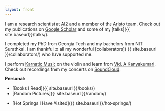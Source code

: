 ```yaml
---
layout: front
---
```

I am a research scientist at AI2 and a member of the [Aristo](https://allenai.org/aristo) team. Check out my publications on [Google Scholar](https://scholar.google.com/citations?user=KYHL9aIAAAAJ&hl=en) and some of my [talks]({{ site.baseurl}}/talks/). <br>

I completed my PhD from Georgia Tech and my bachelors from NIT Surathkal. I am thankful to all my wonderful [collaborators]( {{ site.baseurl }}/collaborators/) who have supported me. 

I perform [Karnatic Music](https://en.wikipedia.org/wiki/Carnatic_music) on the violin and learn from [Vid. A Kanyakumari](https://en.wikipedia.org/wiki/A._Kanyakumari). Check out recordings from my concerts on [SoundCloud](https://soundcloud.com/ashwin-kalyan). 
<!-- Find a formal bio [here]({{ site.baseurl }}/violin_bio.pdf). -->

<b> Personal: </b>
- [Books I Read]({{ site.baseurl }}/books/) 
- [Random Pictures]({{ site.baseurl }}/random/) 
<!-- - [Tutorials I Have Learned From]({{ site.baseurl }}/notes/)  -->
- [Hot Springs I Have Visited]({{ site.baseurl}}/hot-springs/)

<!-- <b> Publications </b>  -->
<!-- <br> -->
<!-- - Adaptive Generation of Programming Puzzles <br> -->
<!-- Ashwin Kalyan, Oleksandr Polozov, Adam Tauman Kalai <br>  -->
<!-- <i>Under Review </i> <br> -->

<!-- - [Trainable Decoding of Sets of Sequences for Neural Sequence Models](http://proceedings.mlr.press/v97/kalyan19a.html) [[talk]](https://www.facebook.com/icml.imls/videos/895968107420746/?t=4127) <br> -->
<!-- Ashwin Kalyan, Stefan Lee, Peter Anderson, Dhruv Batra <br> -->
<!-- International Conference on Machine Learning (ICML), 2019 <br>  -->

<!-- - [Prediction of Aesthetic Elements in Karnatic Music: A Machine Learning Approach](https://www.isca-speech.org/archive/Interspeech_2018/pdfs/0991.pdf) <br> -->
<!-- Ragesh Rajan, Ashwin Kalyan and Deepu Vijayasenan <br> -->
<!-- Annual Conference of the International Speech Communication Association (INTERSPEECH), 2018 <br>  -->

<!-- - [Learn from Your Neighbor: Learning Multi-modal mappings from Sparse Annotations](https://arxiv.org/abs/1806.02934) [[talk]](https://www.facebook.com/icml.imls/videos/430994127415108/?t=1346) <br> -->
<!-- Ashwin Kalyan, Stefan Lee, Anitha Kannan, Dhruv Batra <br> -->
<!-- International Conference on Machine Learning (ICML), 2018 <br> -->

<!-- - [Neural-Guided Deductive Search for Real-Time Program Synthesis by Examples](https://www.microsoft.com/en-us/research/publication/neural-guided-deductive-search-real-time-program-synthesis-examples/) [[blog-post]](https://www.microsoft.com/en-us/research/blog/neural-guided-deductive-search-best-worlds-approach-program-synthesis/) <br> -->
<!-- Abhishek Mohta, Ashwin Kalyan, Oleksandr Polozov, Dhruv Batra, Sumit Gulwani, Prateek Jain  <br> -->
<!-- International Conference on Learning Representations (ICLR), 2018 <br> -->

<!-- - [Diverse Beam Search: Decoding Diverse Solutions from Neural Sequence Models](https://arxiv.org/abs/1610.02424) [[code](https://github.com/ashwinkalyan/dbs)] [[demo](http://dbs.cloudcv.org)] <br> -->
<!-- Ashwin K Vijayakumar, Michael Cogswell, Ramprasaath R. Selvaraju, Qing Sun, <br> Stefan Lee, David Crandall, Dhruv Batra  <br> -->
<!-- AAAI Conference on Artificial Intelligence (AAAI), 2018 <br>  -->

<!-- - [Sound-word2vec: Learning Word Embeddings Grounded in Sound](https://arxiv.org/abs/1703.01720) <br> -->
<!-- Ashwin K Vijayakumar, Ramakrishna Vedantam, Devi Parikh <br>  -->
<!-- Conference on Empirical Methods in Natural Language Processing (EMNLP), 2017 <br>  -->

<!-- - [We Are Humor Beings: Understanding and Predicting Visual Humor](http://arxiv.org/abs/1512.04407) <br> -->
<!-- Arjun Chandrasekaran, Ashwin K Vijayakumar, Stanislaw Antol, Mohit Bansal, <br> -->
<!-- Dhruv Batra, C. Lawrence Zitnick, Devi Parikh <br> -->
<!-- IEEE Conference on Computer Vision and Pattern Recognition (CVPR), 2016 <br>  -->

<!-- - [Estimating Multiple Physical Parameters from Speech Data](http://ieeexplore.ieee.org/document/7738873/) <br> -->
<!-- Shareef Babu Kalluri, Ashwin K Vijayakumar, Deepu Vijayasenan, Rita Singh <br> -->
<!-- IEEE Workshop on Machine Learning for Signal Processing (MLSP), 2016 <br>  -->

<!-- - [Audio Segmentation using A-priori Information in the Context of Karnatic Music](http://ieeexplore.ieee.org/document/7091550/) <br> -->
<!-- Ashwin K Vijayakumar, Sreecharan S, Sumam David S <br> -->
<!-- IEEE Conference on Signal Processing, Informatics, Communication and Energy Systems (SPICE), 2015 <br> -->

